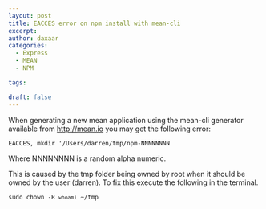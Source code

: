 ```yaml
---
layout: post
title: EACCES error on npm install with mean-cli
excerpt: 
author: daxaar
categories:
  - Express
  - MEAN
  - NPM

tags:

draft: false
---
```

When generating a new mean application using the mean-cli generator available from <a href="http://mean.io">http://mean.io</a> you may get the following error:

<code>EACCES, mkdir '/Users/darren/tmp/npm-NNNNNNNN</code>

Where NNNNNNNN is a random alpha numeric.

This is caused by the tmp folder being owned by root when it should be owned by the user (darren). To fix this execute the following in the terminal.

<code>sudo chown -R `whoami` ~/tmp</code>
